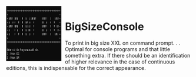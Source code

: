 <img width="150" height="150" align="left" style="float: left; margin: 0 10px 0 0;" alt="MS-DOS logo" src="https://github.com/Gesichtseintopf/BigSizeConsole/blob/main/Screenshot%202023-04-24%20105102.png">   

# BigSizeConsole
To print in big size XXL on command prompt.
.
.
Optimal for console programs and that little something extra. If there should be an identification of higher relevance in the case of continuous editions, this is indispensable for the correct appearance.
